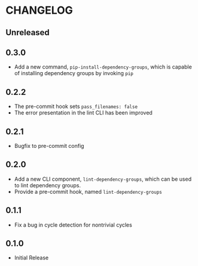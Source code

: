 # CHANGELOG

## Unreleased

## 0.3.0

- Add a new command, `pip-install-dependency-groups`, which is capable of
  installing dependency groups by invoking `pip`

## 0.2.2

- The pre-commit hook sets `pass_filenames: false`
- The error presentation in the lint CLI has been improved

## 0.2.1

- Bugfix to pre-commit config

## 0.2.0

- Add a new CLI component, `lint-dependency-groups`, which can be used to lint
  dependency groups.
- Provide a pre-commit hook, named `lint-dependency-groups`

## 0.1.1

- Fix a bug in cycle detection for nontrivial cycles

## 0.1.0

- Initial Release
